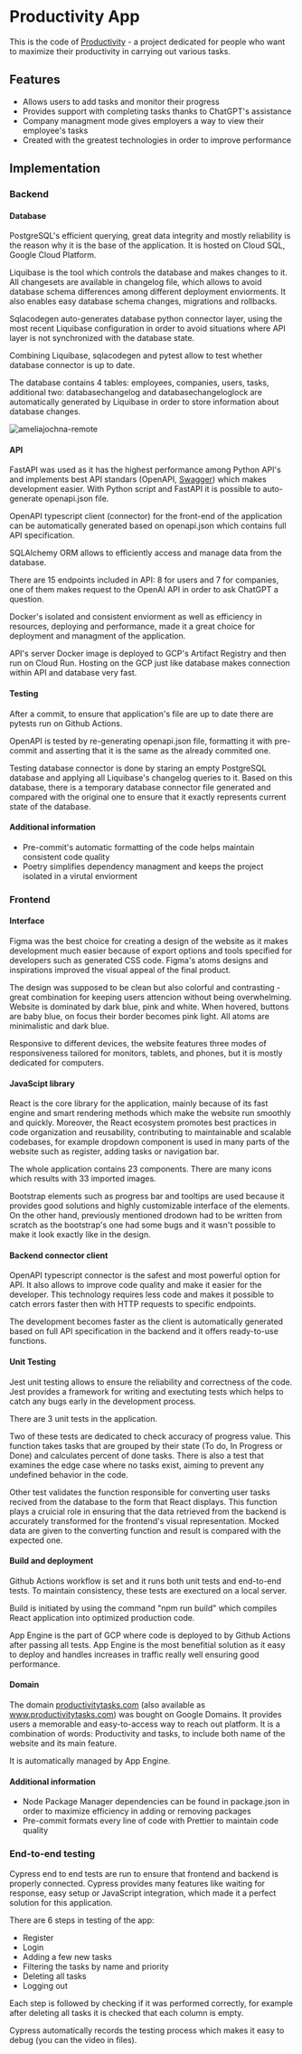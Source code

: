 # Productivity App

This is the code of [Productivity](productivitytasks.com) - a project dedicated for
people who want to maximize their productivity in carrying out various tasks.

## Features

- Allows users to add tasks and monitor their progress
- Provides support with completing tasks thanks to ChatGPT's assistance
- Company managment mode gives employers a way to view their employee's tasks
- Created with the greatest technologies in order to improve performance

## Implementation

### Backend

#### Database

PostgreSQL's efficient querying, great data integrity and mostly reliability is the
reason why it is the base of the application. It is hosted on Cloud SQL, Google Cloud
Platform.

Liquibase is the tool which controls the database and makes changes to it. All
changesets are available in changelog file, which allows to avoid database schema
differences among different deployment enviorments. It also enables easy database schema
changes, migrations and rollbacks.

Sqlacodegen auto-generates database python connector layer, using the most recent
Liquibase configuration in order to avoid situations where API layer is not synchronized
with the database state.

Combining Liquibase, sqlacodegen and pytest allow to test whether database connector is
up to date.

The database contains 4 tables: employees, companies, users, tasks, additional two:
databasechangelog and databasechangeloglock are automatically generated by Liquibase in
order to store information about database changes.

![ameliajochna-remote](https://github.com/ameliajochna/productivity-frontend/assets/62848107/0fcda978-d774-4db1-b4e8-fd1d509060b8)

#### API

FastAPI was used as it has the highest performance among Python API's and implements
best API standars (OpenAPI,
[Swagger](https://productivity-pzaiolprqa-uc.a.run.app/docs)) which makes development
easier. With Python script and FastAPI it is possible to auto-generate openapi.json
file.

OpenAPI typescript client (connector) for the front-end of the application can be
automatically generated based on openapi.json which contains full API specification.

SQLAlchemy ORM allows to efficiently access and manage data from the database.

There are 15 endpoints included in API: 8 for users and 7 for companies, one of them
makes request to the OpenAI API in order to ask ChatGPT a question.

Docker's isolated and consistent enviorment as well as efficiency in resources,
deploying and performance, made it a great choice for deployment and managment of the
application.

API's server Docker image is deployed to GCP's Artifact Registry and then run on Cloud
Run. Hosting on the GCP just like database makes connection within API and database very
fast.

#### Testing

After a commit, to ensure that application's file are up to date there are pytests run
on Github Actions.

OpenAPI is tested by re-generating openapi.json file, formatting it with pre-commit and
asserting that it is the same as the already commited one.

Testing database connector is done by staring an empty PostgreSQL database and applying
all Liquibase's changelog queries to it. Based on this database, there is a temporary
database connector file generated and compared with the original one to ensure that it
exactly represents current state of the database.

#### Additional information

- Pre-commit's automatic formatting of the code helps maintain consistent code quality
- Poetry simplifies dependency managment and keeps the project isolated in a virutal
  enviorment

### Frontend

#### Interface

Figma was the best choice for creating a design of the website as it makes development
much easier because of export options and tools specified for developers such as
generated CSS code. Figma's atoms designs and inspirations improved the visual appeal of
the final product.

The design was supposed to be clean but also colorful and contrasting - great
combination for keeping users attencion without being overwhelming. Website is dominated
by dark blue, pink and white. When hovered, buttons are baby blue, on focus their border
becomes pink light. All atoms are minimalistic and dark blue.

Responsive to different devices, the website features three modes of responsiveness
tailored for monitors, tablets, and phones, but it is mostly dedicated for computers.

#### JavaScipt library

React is the core library for the application, mainly because of its fast engine and
smart rendering methods which make the website run smoothly and quickly. Moreover, the
React ecosystem promotes best practices in code organization and reusability,
contributing to maintainable and scalable codebases, for example dropdown component is
used in many parts of the website such as register, adding tasks or navigation bar.

The whole application contains 23 components. There are many icons which results with 33
imported images.

Bootstrap elements such as progress bar and tooltips are used because it provides good
solutions and highly customizable interface of the elements. On the other hand,
previously mentioned drodown had to be written from scratch as the bootstrap's one had
some bugs and it wasn't possible to make it look exactly like in the design.

#### Backend connector client

OpenAPI typescript connector is the safest and most powerful option for API. It also
allows to improve code quality and make it easier for the developer. This technology
requires less code and makes it possible to catch errors faster then with HTTP requests
to specific endpoints.

The development becomes faster as the client is automatically generated based on full
API specification in the backend and it offers ready-to-use functions.

#### Unit Testing

Jest unit testing allows to ensure the reliability and correctness of the code. Jest
provides a framework for writing and exectuting tests which helps to catch any bugs
early in the development process.

There are 3 unit tests in the application.

Two of these tests are dedicated to check accuracy of progress value. This function
takes tasks that are grouped by their state (To do, In Progress or Done) and calculates
percent of done tasks. There is also a test that examines the edge case where no tasks
exist, aiming to prevent any undefined behavior in the code.

Other test validates the function responsible for converting user tasks recived from the
database to the form that React displays. This function plays a cruicial role in
ensuring that the data retrieved from the backend is accurately transformed for the
frontend's visual representation. Mocked data are given to the converting function and
result is compared with the expected one.

#### Build and deployment

Github Actions workflow is set and it runs both unit tests and end-to-end tests. To
maintain consistency, these tests are exectured on a local server.

Build is initiated by using the command "npm run build" which compiles React application
into optimized production code.

App Engine is the part of GCP where code is deployed to by Github Actions after passing
all tests. App Engine is the most benefitial solution as it easy to deploy and handles
increases in traffic really well ensuring good performance.

#### Domain

The domain [productivitytasks.com](productivitytasks.com) (also available as
www.productivitytasks.com) was bought on Google Domains. It provides users a memorable
and easy-to-access way to reach out platform. It is a combination of words: Productivity
and tasks, to include both name of the website and its main feature.

It is automatically managed by App Engine.

#### Additional information

- Node Package Manager dependencies can be found in package.json in order to maximize
  efficiency in adding or removing packages
- Pre-commit formats every line of code with Prettier to maintain code quality

### End-to-end testing

Cypress end to end tests are run to ensure that frontend and backend is properly
connected. Cypress provides many features like waiting for response, easy setup or
JavaScript integration, which made it a perfect solution for this application.

There are 6 steps in testing of the app:

- Register
- Login
- Adding a few new tasks
- Filtering the tasks by name and priority
- Deleting all tasks
- Logging out

Each step is followed by checking if it was performed correctly, for example after
deleting all tasks it is checked that each column is empty.

Cypress automatically records the testing process which makes it easy to debug (you can
the video in files).
